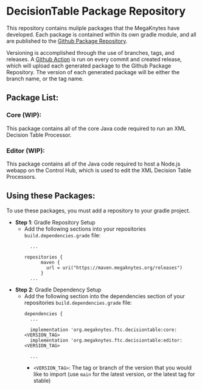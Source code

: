 # DecisionTable Package Repository
This repository contains muliple packages that the MegaKnytes have developed. Each package is contained within its own gradle module, and all are published to the [Github Package Repository](https://github.com/orgs/MegaKnytes/packages).

Versioning is accomplished through the use of branches, tags, and releases. A [Github Action](.github/workflows/gradle-publish.yml) is run on every commit and created release, which will upload each generated package to the Github Package Repository. The version of each generated package will be either the branch name, or the tag name.


## Package List:
### Core (WIP):
This package contains all of the core Java code required to run an XML Decision Table Processor.
### Editor (WIP):
This package contains all of the Java code required to host a Node.js webapp on the Control Hub, which is used to edit the XML Decision Table Processors.


## Using these Packages:
To use these packages, you must add a repository to your gradle project.

- **Step 1**: Gradle Repository Setup
    - Add the following sections into your repositories `build.dependencies.grade` file:
        ```
          ...
  
        repositories {
              maven {
                url = uri("https://maven.megaknytes.org/releases")
              }
          ...
        ```
- **Step 2**: Gradle Dependency Setup
    - Add the following section into the dependencies section of your repositories `build.dependencies.grade` file:
        ```
        dependencies {
          ...
        
          implementation 'org.megaknytes.ftc.decisiontable:core:<VERSION_TAG>
          implementation 'org.megaknytes.ftc.decisiontable:editor:<VERSION_TAG>
        
          ...
        ```
        - `<VERSION_TAG>`: The tag or branch of the version that you would like to import (use `main` for the latest version, or the latest tag for stable)